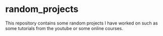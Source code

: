 # random_projects

This repository contains some random projects I have worked on such as some tutorials from the youtube or some online courses.
